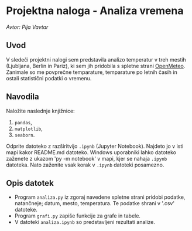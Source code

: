 # Projektna naloga - Analiza vremena
 
 *Avtor: Pija Vavtar*

 ## Uvod

V sledeči projektni nalogi sem predstavila analizo temperatur v treh mestih (Ljubljana, Berlin in Pariz), ki sem jih pridobila s spletne strani [OpenMeteo](https://open-meteo.com/en/docs). Zanimale so me povprečne temparature, temparature po letnih časih in ostali statistični podatki o vremenu.

## Navodila

Naložite naslednje knjižnice:
1. `pandas`,
2. `matplotlib`,
3. `seaborn`.

Odprite datoteko z razširitvijo `.ipynb` (Jupyter Notebook). Najdeto jo v isti mapi kakor README.md datoteko. Windows uporabniki lahko datoteko zaženete z ukazom 'py -m notebook' v mapi, kjer se nahaja `.ipynb` datoteka. Nato zaženite vsak korak v `.ipynb` datoteki posamezno.

## Opis datotek

* Program `analiza.py` iz zgoraj navedene spletne strani pridobi podatke, natančneje; datum, mesto, temperatura. Te podatke shrani v '.csv' datoteke.
* Program `grafi.py` zapiše funkcije za grafe in tabele.
* V datoteki `analiza.ipynb` so predstavljeni rezultati analize. 